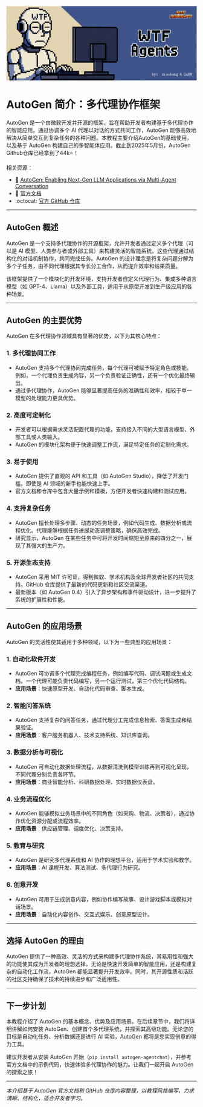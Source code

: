 <div style="text-align: center;">
  <img src="../../../assets/Cover.png" alt="WTF-Agents cover">
</div>

# AutoGen 简介：多代理协作框架

AutoGen 是一个由微软开发并开源的框架，旨在帮助开发者构建基于多代理协作的智能应用。通过协调多个 AI 代理以对话的方式共同工作，AutoGen 能够高效地解决从简单交互到复杂任务的各种问题。本教程主要介绍AutoGen的基础使用，以及基于 AutoGen 构建自己的多智能体应用。截止到2025年5月份，AutoGen Github仓库已经拿到了44k⭐！

相关资源：
- 📝 [AutoGen: Enabling Next-Gen LLM Applications via Multi-Agent Conversation](https://arxiv.org/abs/2308.08155)
- 📖 [官方文档](https://microsoft.github.io/autogen/stable/user-guide/agentchat-user-guide/index.html)
-  :octocat:  [官方 GitHub 仓库](https://github.com/microsoft/autogen)

---

## AutoGen 概述

AutoGen 是一个支持多代理协作的开源框架，允许开发者通过定义多个代理（可以是 AI 模型、人类参与者或外部工具）来构建灵活的智能系统。这些代理通过结构化的对话机制协作，共同完成任务。AutoGen 的设计理念是将复杂问题分解为多个子任务，由不同代理根据其专长分工合作，从而提升效率和结果质量。

该框架提供了一个模块化的开发环境，支持开发者自定义代理行为、集成多种语言模型（如 GPT-4、Llama）以及外部工具，适用于从原型开发到生产级应用的各种场景。

---

## AutoGen 的主要优势

AutoGen 在多代理协作领域具有显著的优势，以下为其核心特点：

### 1. **多代理协同工作**
   - AutoGen 支持多个代理协同完成任务，每个代理可被赋予特定角色或技能。例如，一个代理负责生成内容，另一个负责验证正确性，还有一个优化最终输出。
   - 通过多代理协作，AutoGen 能够显著提高任务的准确性和效率，相较于单一模型的处理能力更具优势。

### 2. **高度可定制化**
   - 开发者可以根据需求灵活配置代理的功能，支持接入不同的大型语言模型、外部工具或人类输入。
   - AutoGen 的模块化架构便于快速调整工作流，满足特定任务的定制化需求。

### 3. **易于使用**
   - AutoGen 提供了直观的 API 和工具（如 AutoGen Studio），降低了开发门槛，即使是 AI 领域的新手也能快速上手。
   - 官方文档和仓库中包含大量示例和模板，方便开发者快速构建和测试应用。

### 4. **支持复杂任务**
   - AutoGen 擅长处理多步骤、动态的任务场景，例如代码生成、数据分析或流程优化。代理能够根据任务进展动态调整策略，确保高效完成。
   - 研究显示，AutoGen 在某些任务中可将开发时间缩短至原来的四分之一，展现了其强大的生产力。

### 5. **开源生态支持**
   - AutoGen 采用 MIT 许可证，得到微软、学术机构及全球开发者社区的共同支持。GitHub 仓库提供了最新的代码更新和社区交流渠道。
   - 最新版本（如 AutoGen 0.4）引入了异步架构和事件驱动设计，进一步提升了系统的扩展性和性能。

---

## AutoGen 的应用场景

AutoGen 的灵活性使其适用于多种领域，以下为一些典型的应用场景：

### 1. **自动化软件开发**
   - AutoGen 可协调多个代理完成编程任务，例如编写代码、调试问题或生成文档。一个代理可能负责代码编写，另一个运行测试，第三个优化代码结构。
   - **应用场景**：快速原型开发、自动化代码审查、脚本生成。

### 2. **智能问答系统**
   - AutoGen 支持复杂的问答任务，通过代理分工完成信息检索、答案生成和结果验证。
   - **应用场景**：客户服务机器人、技术支持系统、知识库查询。

### 3. **数据分析与可视化**
   - AutoGen 可自动化数据处理流程，从数据清洗到模型训练再到可视化呈现，不同代理分别负责各环节。
   - **应用场景**：商业智能分析、科研数据处理、实时数据仪表盘。

### 4. **业务流程优化**
   - AutoGen 能够模拟业务场景中的不同角色（如采购、物流、决策者），通过协作优化资源分配或流程效率。
   - **应用场景**：供应链管理、调度优化、决策支持。

### 5. **教育与研究**
   - AutoGen 是研究多代理系统和 AI 协作的理想平台，适用于学术实验和教学。
   - **应用场景**：AI 课程开发、算法测试、多代理行为研究。

### 6. **创意开发**
   - AutoGen 可用于生成创意内容，例如协作编写故事、设计游戏脚本或模拟对话场景。
   - **应用场景**：自动化内容创作、交互式娱乐、创意原型设计。

---

## 选择 AutoGen 的理由

AutoGen 提供了一种高效、灵活的方式来构建多代理协作系统，其易用性和强大的功能使其成为开发者的理想选择。无论是快速开发简单的智能应用，还是构建复杂的自动化工作流，AutoGen 都能显著提升开发效率。同时，其开源性质和活跃的社区支持确保了技术的持续进步和广泛适用性。

---

## 下一步计划

本教程介绍了 AutoGen 的基本概念、优势及应用场景。在后续章节中，我们将详细讲解如何安装 AutoGen、创建首个多代理系统，并探索其高级功能。无论您的目标是自动化任务、分析数据还是进行 AI 实验，AutoGen 都将是您实现创意的得力工具。

建议开发者从安装 AutoGen 开始（`pip install autogen-agentchat`），并参考官方文档中的示例代码，快速体验多代理协作的魅力。让我们一起开启 AutoGen 的探索之旅！

--- 

*本介绍基于 AutoGen 官方文档和 GitHub 仓库内容整理，以教程风格编写，力求清晰、结构化，适合开发者学习。*